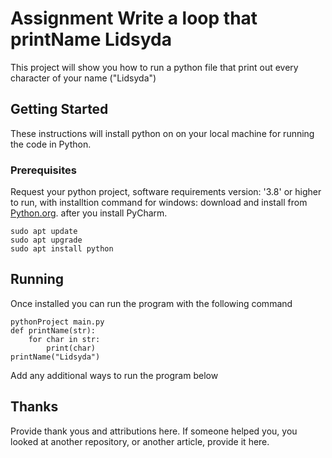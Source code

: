 # Assignment Write a loop that printName Lidsyda

This project will show you how to run a python file that print out every character of your name ("Lidsyda")

## Getting Started

These instructions will install python on on your local machine for running the code in Python.

### Prerequisites

Request your python project, software requirements version: '3.8' or higher to run, with installtion command for windows: download and install from [Python.org](https://www.python.org/downloads/). after you install PyCharm. 
```
sudo apt update
sudo apt upgrade
sudo apt install python
```

## Running
Once installed you can run the program with the following command

```
pythonProject main.py
def printName(str):
    for char in str:
        print(char)
printName("Lidsyda")

```

Add any additional ways to run the program below


## Thanks
Provide thank yous and attributions here. If someone helped you, you looked at another repository, or another article, provide it here.
